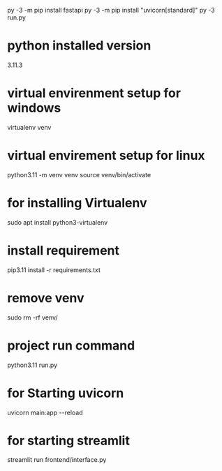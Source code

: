 py -3 -m pip install fastapi
py -3 -m pip install "uvicorn[standard]"
py -3  run.py

# python installed version
3.11.3

# virtual envirenment setup for windows
virtualenv venv
 
# virtual envirement setup for linux 
python3.11 -m venv venv
source venv/bin/activate

# for installing Virtualenv
sudo apt install python3-virtualenv

# install requirement
pip3.11 install -r requirements.txt

# remove venv
sudo rm -rf venv/

# project run command
python3.11 run.py

# for Starting uvicorn

uvicorn main:app --reload 

# for starting streamlit

streamlit run frontend/interface.py
